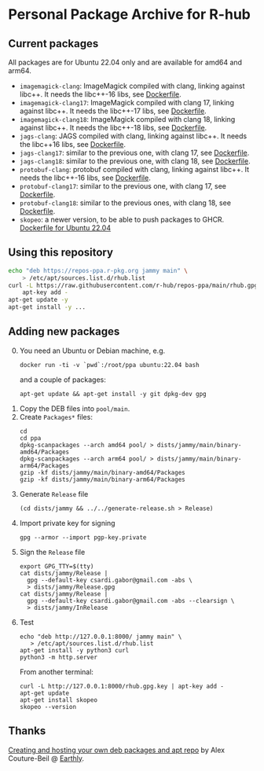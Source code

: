 
# Personal Package Archive for R-hub

## Current packages

All packages are for Ubuntu 22.04 only and are available for amd64 and arm64.

* `imagemagick-clang`: ImageMagick compiled with clang, linking against
  libc++. It needs the libc++-16 libs, see
  [Dockerfile](https://github.com/r-hub/containers/blob/main/dependencies/imagemagick/Dockerfile).
* `imagemagick-clang17`: ImageMagick compiled with clang 17, linking against
  libc++. It needs the libc++-17 libs, see
  [Dockerfile](https://github.com/r-hub/containers/blob/main/dependencies/imagemagick/Dockerfile-clang17).
* `imagemagick-clang18`: ImageMagick compiled with clang 18, linking against
  libc++. It needs the libc++-18 libs, see
  [Dockerfile](https://github.com/r-hub/containers/blob/main/dependencies/imagemagick/Dockerfile-clang18).
* `jags-clang`: JAGS compiled with clang, linking against
  libc++. It needs the libc++16 libs, see
  [Dockerfile](https://github.com/r-hub/containers/blob/main/dependencies/jags/Dockerfile).
* `jags-clang17`: similar to the previous one, with clang 17, see
  [Dockerfile](https://github.com/r-hub/containers/blob/main/dependencies/jags/Dockerfile-clang17).
* `jags-clang18`: similar to the previous one, with clang 18, see
  [Dockerfile](https://github.com/r-hub/containers/blob/main/dependencies/jags/Dockerfile-clang18).
* `protobuf-clang`: protobuf compiled with clang, linking against
  libc++. It needs the libc++-16 libs, see
  [Dockerfile](https://github.com/r-hub/containers/blob/main/dependencies/protobuf/Dockerfile).
* `protobuf-clang17`: similar to the previous one, with clang 17, see
  [Dockerfile](https://github.com/r-hub/containers/blob/main/dependencies/protobuf/Dockerfile-clang17).
* `protobuf-clang18`: similar to the previous ones, with clang 18, see
  [Dockerfile](https://github.com/r-hub/containers/blob/main/dependencies/protobuf/Dockerfile-clang18).
* `skopeo`: a newer version, to be able to push packages to GHCR.
  [Dockerfile for Ubuntu 22.04](https://github.com/r-hub/containers/blob/main/dependencies/skopeo/Dockerfile)

## Using this repository

```sh
echo "deb https://repos-ppa.r-pkg.org jammy main" \
    > /etc/apt/sources.list.d/rhub.list
curl -L https://raw.githubusercontent.com/r-hub/repos-ppa/main/rhub.gpg.key |
    apt-key add -
apt-get update -y
apt-get install -y ...
```

## Adding new packages

0. You need an Ubuntu or Debian machine, e.g.
   ```
   docker run -ti -v `pwd`:/root/ppa ubuntu:22.04 bash
   ```
   and a couple of packages:
   ```
   apt-get update && apt-get install -y git dpkg-dev gpg
   ```
1. Copy the DEB files into `pool/main`.
2. Create `Packages*` files:
   ```
   cd
   cd ppa
   dpkg-scanpackages --arch amd64 pool/ > dists/jammy/main/binary-amd64/Packages
   dpkg-scanpackages --arch arm64 pool/ > dists/jammy/main/binary-arm64/Packages
   gzip -kf dists/jammy/main/binary-amd64/Packages
   gzip -kf dists/jammy/main/binary-arm64/Packages
   ```
3. Generate `Release` file
   ```
   (cd dists/jammy && ../../generate-release.sh > Release)
   ```
4. Import private key for signing
   ```
   gpg --armor --import pgp-key.private
   ```
5. Sign the `Release` file
   ```
   export GPG_TTY=$(tty)
   cat dists/jammy/Release |
     gpg --default-key csardi.gabor@gmail.com -abs \
     > dists/jammy/Release.gpg
   cat dists/jammy/Release |
     gpg --default-key csardi.gabor@gmail.com -abs --clearsign \
     > dists/jammy/InRelease
   ```
6. Test
   ```
   echo "deb http://127.0.0.1:8000/ jammy main" \
      > /etc/apt/sources.list.d/rhub.list
   apt-get install -y python3 curl
   python3 -m http.server
   ```
   From another terminal:
   ```
   curl -L http://127.0.0.1:8000/rhub.gpg.key | apt-key add -
   apt-get update
   apt-get install skopeo
   skopeo --version
   ```

## Thanks

[Creating and hosting your own deb packages and apt repo](https://earthly.dev/blog/creating-and-hosting-your-own-deb-packages-and-apt-repo/) by Alex Couture-Beil @ [Earthly](https://earthly.dev/).
